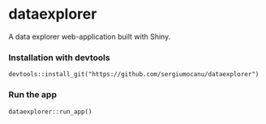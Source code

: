 # dataexplorer
A data explorer web-application built with Shiny.

### Installation with devtools
```
devtools::install_git("https://github.com/sergiumocanu/dataexplorer")
```
### Run the app
```
dataexplorer::run_app()
````
